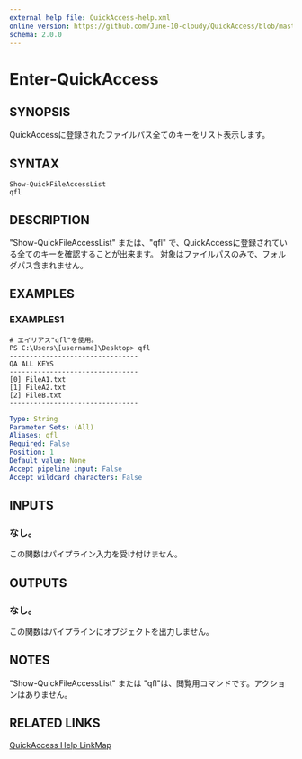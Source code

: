 ```yaml
---
external help file: QuickAccess-help.xml
online version: https://github.com/June-10-cloudy/QuickAccess/blob/master/help/ja-JP/QuickAccess-help.xml
schema: 2.0.0
---
```

# Enter-QuickAccess
## SYNOPSIS
QuickAccessに登録されたファイルパス全てのキーをリスト表示します。
## SYNTAX
```
Show-QuickFileAccessList
qfl
```
## DESCRIPTION
"Show-QuickFileAccessList" または、"qfl" で、QuickAccessに登録されている全てのキーを確認することが出来ます。
対象はファイルパスのみで、フォルダパス含まれません。
## EXAMPLES
### EXAMPLES1
```
# エイリアス"qfl"を使用。
PS C:\Users\[username]\Desktop> qfl
--------------------------------
QA ALL KEYS
--------------------------------
[0] FileA1.txt
[1] FileA2.txt
[2] FileB.txt
--------------------------------
```
```yaml
Type: String
Parameter Sets: (All)
Aliases: qfl
Required: False
Position: 1
Default value: None
Accept pipeline input: False
Accept wildcard characters: False
```
## INPUTS
### なし。
この関数はパイプライン入力を受け付けません。
## OUTPUTS
### なし。
この関数はパイプラインにオブジェクトを出力しません。
## NOTES
"Show-QuickFileAccessList" または "qfl"は、閲覧用コマンドです。アクションはありません。
## RELATED LINKS
[QuickAccess Help LinkMap](https://github.com/June-10-cloudy/QuickAccess/blob/master/README-ja-JP.md)
